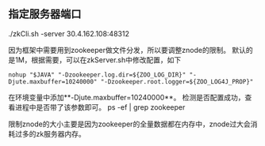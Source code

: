 
## 指定服务器端口
./zkCli.sh -server 30.4.162.108:48312

因为框架中需要用到zookeeper做文件分发，所以要调整znode的限制。
默认的是1M，根据需要，可以在zkServer.sh中修改配置，如下
````
nohup "$JAVA" "-Dzookeeper.log.dir=${ZOO_LOG_DIR}" "-Djute.maxbuffer=10240000" "-Dzookeeper.root.logger=${ZOO_LOG4J_PROP}"

````
在环境变量中添加**-Djute.maxbuffer=10240000**。
检测是否配置成功，查看进程中是否带了该参数即可。
ps -ef | grep zookeeper

限制znode的大小主要是因为zookeeper的全量数据都在内存中，znode过大会消耗过多的zk服务器内存。

















